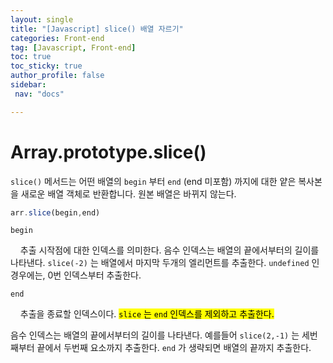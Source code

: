 ```yaml
---
layout: single
title: "[Javascript] slice() 배열 자르기"
categories: Front-end
tag: [Javascript, Front-end]
toc: true
toc_sticky: true
author_profile: false
sidebar:
 nav: "docs"

---
```


# Array.prototype.slice()

`slice()` 메서드는 어떤 배열의 `begin` 부터 `end` (end 미포함) 까지에 대한 얕은 복사본을 새로운 배열 객체로 반환합니다. 원본 배열은 바뀌지 않는다.

```js
arr.slice(begin,end)
```

`begin`

    추출 시작점에 대한 인덱스를 의미한다. 음수 인덱스는 배열의 끝에서부터의 길이를 나타낸다. `slice(-2)` 는 배열에서 마지막 두개의 엘리먼트를 추출한다. `undefined` 인 경우에는, 0번 인덱스부터 추출한다. 

`end`

    추출을 종료할 인덱스이다. <mark>`slice` 는 `end` 인덱스를 제외하고 추출한다.</mark>

 음수 인덱스는 배열의 끝에서부터의 길이를 나타낸다. 예를들어 `slice(2,-1)` 는 세번째부터 끝에서 두번째 요소까지 추출한다. `end` 가 생략되면 배열의 끝까지 추출한다.
